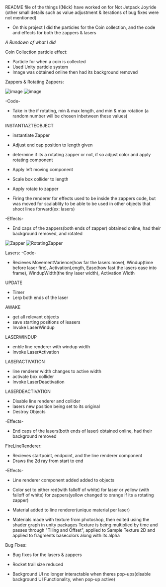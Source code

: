 README file of the things I(Nick) have worked on for  Not Jetpack Joyride
(other small details such as value adjustment & iterations of bug fixes were not mentioned)


 - On this project I did the particles for the Coin collection, and the code and effects for both the zappers & lasers



*A Rundown of what I did*

Coin Collection particle effect:
 - Particle for when a coin is collected
 - Used Unity particle system 
 - Image was obtained online then had its background removed


Zappers & Rotating Zappers:

![image](https://github.com/NicholasOkovic/NotJetpackJoyride/assets/139954443/74a7c02a-b0ae-474b-89ad-eb373bd4fed2)   ![image](https://github.com/NicholasOkovic/NotJetpackJoyride/assets/139954443/6c7a4385-d597-418d-9e72-afffe794278e)






  -Code-
 
 - Take in the if rotating, min & max length, and min & max rotation
(a random number will be chosen inbetween these values)

 INSTANTIAZTEOBJECT
 - instantiate Zapper
 - Adjust end cap position to length given

 - determine if its a rotating zapper or not, if so adjust color and apply rotating component

 - Apply left moving component
 - Scale box collider to length
 - Apply rotate to zapper

 - Firing the renderer for effects used to be inside the zappers code, but was moved for
scalablity to be able to be used in other objects that shoot lines forward(ex: lasers)

  -Effects-
 - End caps of the zappers(both ends of zapper) obtained online, had their background removed, and rotated

![Zapper](https://github.com/NicholasOkovic/NotJetpackJoyride/assets/139954443/b4de254e-644b-40a5-a319-fe2a98585df7) ![RotatingZapper](https://github.com/NicholasOkovic/NotJetpackJoyride/assets/139954443/62696888-6940-486c-a058-ef7c378f54bf)


Lasers:
  -Code-

 - Recieves MovementVarience(how far the lasers move), Windup(time before laser fire), 
ActivationLength, Ease(how fast the lasers ease into frame), WindupWidth(the tiny laser width), Activation Width

 UPDATE
 - Timer
 - Lerp both ends of the laser

 AWAKE
 - get all relevant objects
 - save starting positions of leasers
 - Invoke LaserWindup

 LASERWINDUP
 - enble line renderer with windup width
 - Invoke LaserActivation

 LASERACTIVATION
 - line renderer width changes to active width
 - activate box collider
 - Invoke LaserDeactivation

 LASERDEACTIVATION
 - Disable line renderer and collider
 - lasers new position being set to its original
 - Destroy Objects

  -Effects-
 - End caps of the lasers(both ends of laser) obtained online, had their background removed


FireLineRenderer:

 - Recieves startpoint, endpoint, and the line renderer component
 - Draws the 2d ray from start to end

 -Effects-
 - Line renderer component added added to objects
 - Color set to either red(with falloff of white) for laser
or yellow (with falloff of white) for zappers(yellow changed to orange if its a rotating zapper)

 - Material added to line renderer(unique material per laser)
 - Materials made with texture from photoshop, then edited using the shader graph in unity packages
Texture is being multiplied by time and passes through "Tiling and Offset", applied to Sample Texture 2D 
and applied to fragments basecolors along with its alpha


Bug Fixes:
 - Bug fixes for the lasers & zappers

 - Rocket trail size reduced

 - Background UI no longer interactable when theres pop-ups(disable background UI Functionality, when pop-up active)

